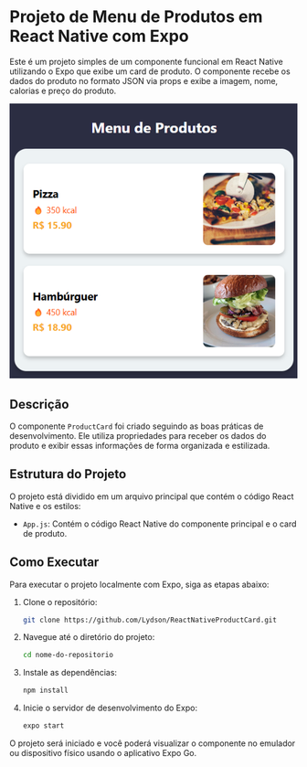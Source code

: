 # Projeto de Menu de Produtos em React Native com Expo

Este é um projeto simples de um componente funcional em React Native utilizando o Expo que exibe um card de produto. O componente recebe os dados do produto no formato JSON via props e exibe a imagem, nome, calorias e preço do produto.

![Card-Produto](https://github.com/Lydson/ReactNativeProductCard/blob/main/imagens/CardProdutosReactNative.png)

## Descrição

O componente `ProductCard` foi criado seguindo as boas práticas de desenvolvimento. Ele utiliza propriedades para receber os dados do produto e exibir essas informações de forma organizada e estilizada.

## Estrutura do Projeto

O projeto está dividido em um arquivo principal que contém o código React Native e os estilos:

- `App.js`: Contém o código React Native do componente principal e o card de produto.

## Como Executar

Para executar o projeto localmente com Expo, siga as etapas abaixo:

1. Clone o repositório:
    ```sh
    git clone https://github.com/Lydson/ReactNativeProductCard.git
    ```

2. Navegue até o diretório do projeto:
    ```sh
    cd nome-do-repositorio
    ```

3. Instale as dependências:
    ```sh
    npm install
    ```

4. Inicie o servidor de desenvolvimento do Expo:
    ```sh
    expo start
    ```

O projeto será iniciado e você poderá visualizar o componente no emulador ou dispositivo físico usando o aplicativo Expo Go.

